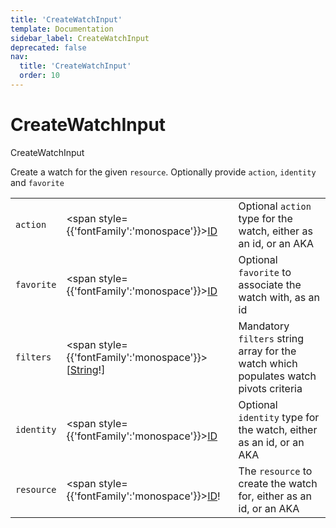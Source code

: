```yaml
---
title: 'CreateWatchInput'
template: Documentation
sidebar_label: CreateWatchInput
deprecated: false
nav:
  title: 'CreateWatchInput'
  order: 10
---
```


# CreateWatchInput

<div style={{'fontFamily':'monospace'}}><span style={{'fontSize':'1.5rem','fontWeight':500}}>CreateWatchInput</span></div>



Create a watch for the given `resource`. Optionally provide `action`, `identity` and `favorite`

| | | |
| -- | -- | -- |
| `action` | <span style={{'fontFamily':'monospace'}}><a href="/guardrails/docs/reference/graphql/scalar/ID">ID</a></span> | Optional `action` type for the watch, either as an id, or an AKA |
| `favorite` | <span style={{'fontFamily':'monospace'}}><a href="/guardrails/docs/reference/graphql/scalar/ID">ID</a></span> | Optional `favorite` to associate the watch with, as an id |
| `filters` | <span style={{'fontFamily':'monospace'}}>[<a href="/guardrails/docs/reference/graphql/scalar/String">String</a>!]</span> | Mandatory `filters` string array for the watch which populates watch pivots criteria |
| `identity` | <span style={{'fontFamily':'monospace'}}><a href="/guardrails/docs/reference/graphql/scalar/ID">ID</a></span> | Optional `identity` type for the watch, either as an id, or an AKA |
| `resource` | <span style={{'fontFamily':'monospace'}}><a href="/guardrails/docs/reference/graphql/scalar/ID">ID</a>!</span> | The `resource` to create the watch for, either as an id, or an AKA |